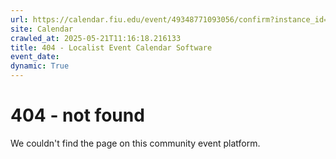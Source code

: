 ```yaml
---
url: https://calendar.fiu.edu/event/49348771093056/confirm?instance_id=49348840032638&return=https%3A%2F%2Fcalendar.fiu.edu%2Fmarc
site: Calendar
crawled_at: 2025-05-21T11:16:18.216133
title: 404 - Localist Event Calendar Software
event_date: 
dynamic: True
---
```


# 404 - not found
We couldn't find the page on this community event platform.
